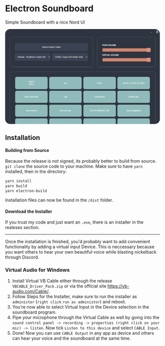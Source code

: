 # Electron Soundboard

Simple Soundboard with a nice Nord UI

![Image](./img/ui.png)

## Installation

#### Building from Source
Because the release is not signed, its probably better to build from source.
`git clone` the source code to your machine. Make sure to have `yarn` installed, then in the directory:

```
yarn install
yarn build
yarn electron-build
```

Installation files can now be found in the `/dist` folder.

#### Download the Installer
If you trust my code and just want an `.exe`, there is an installer in the realeses section.

---

Once the installation is finished, you'd probably want to add convenient functionality by adding a virtual input Device.
This is neccessary because you want others to hear your own beautiful voice while blasting nickelback through Discord.

### Virtual Audio for Windows
1. Install Virtual VB Cable either through the release `VBCABLE_Driver_Pack.zip` or via the official site https://vb-audio.com/Cable/.
2. Follow Steps for the Installer, make sure to run the installer as `administor` (`right click` `run as administor`) and reboot.
3. You're now able to select Virtual Input in the Device selection in the soundboard program.
4. Pipe your microphone through the Virtual Cable as well by going into the `sound control panel -> recording -> properties (right click on your mic) -> listen`. Now tick `Listen to this device` and select `CABLE Input`.
5. Done! Now you can use `CABLE Output` in any app as device and others can hear your voice and the soundboard at the same time.

